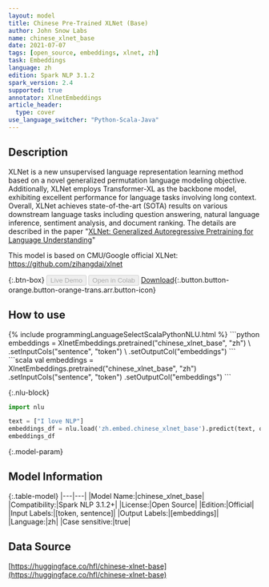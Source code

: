 ```yaml
---
layout: model
title: Chinese Pre-Trained XLNet (Base)
author: John Snow Labs
name: chinese_xlnet_base
date: 2021-07-07
tags: [open_source, embeddings, xlnet, zh]
task: Embeddings
language: zh
edition: Spark NLP 3.1.2
spark_version: 2.4
supported: true
annotator: XlnetEmbeddings
article_header:
  type: cover
use_language_switcher: "Python-Scala-Java"
---
```


## Description

XLNet is a new unsupervised language representation learning method based on a novel generalized permutation language modeling objective. Additionally, XLNet employs Transformer-XL as the backbone model, exhibiting excellent performance for language tasks involving long context. Overall, XLNet achieves state-of-the-art (SOTA) results on various downstream language tasks including question answering, natural language inference, sentiment analysis, and document ranking. The details are described in the paper "[​XLNet: Generalized Autoregressive Pretraining for Language Understanding](https://arxiv.org/abs/1906.08237)"

This model is based on CMU/Google official XLNet: https://github.com/zihangdai/xlnet

{:.btn-box}
<button class="button button-orange" disabled>Live Demo</button>
<button class="button button-orange" disabled>Open in Colab</button>
[Download](https://s3.amazonaws.com/auxdata.johnsnowlabs.com/public/models/chinese_xlnet_base_zh_3.1.2_2.4_1625668114420.zip){:.button.button-orange.button-orange-trans.arr.button-icon}

## How to use



<div class="tabs-box" markdown="1">
{% include programmingLanguageSelectScalaPythonNLU.html %}
```python
embeddings = XlnetEmbeddings.pretrained("chinese_xlnet_base", "zh") \
      .setInputCols("sentence", "token") \
      .setOutputCol("embeddings")
```
```scala
val embeddings = XlnetEmbeddings.pretrained("chinese_xlnet_base", "zh")
      .setInputCols("sentence", "token")
      .setOutputCol("embeddings")
```

{:.nlu-block}
```python
import nlu

text = ["I love NLP"]
embeddings_df = nlu.load('zh.embed.chinese_xlnet_base').predict(text, output_level='token')
embeddings_df
```
</div>

{:.model-param}
## Model Information

{:.table-model}
|---|---|
|Model Name:|chinese_xlnet_base|
|Compatibility:|Spark NLP 3.1.2+|
|License:|Open Source|
|Edition:|Official|
|Input Labels:|[token, sentence]|
|Output Labels:|[embeddings]|
|Language:|zh|
|Case sensitive:|true|

## Data Source

[https://huggingface.co/hfl/chinese-xlnet-base](https://huggingface.co/hfl/chinese-xlnet-base)